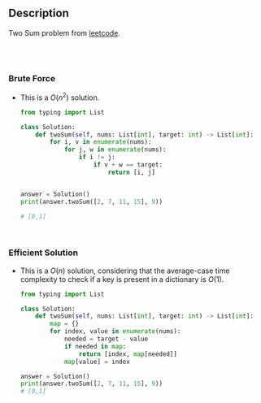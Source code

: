 ## Description

Two Sum problem from [leetcode](https://leetcode.com/problems/two-sum/description/).

<br>
<br>

### Brute Force

- This is a $O(n^2)$ solution.

  ```py
  from typing import List

  class Solution:
      def twoSum(self, nums: List[int], target: int) -> List[int]:
          for i, v in enumerate(nums):
              for j, w in enumerate(nums):
                  if i != j:
                      if v + w == target:
                          return [i, j]


  answer = Solution()
  print(answer.twoSum([2, 7, 11, 15], 9))

  # [0,1]
  ```

<br>

### Efficient Solution

- This is a $O(n)$ solution, considering that the average-case time complexity to check if a key is present in a dictionary is $O(1)$.

  ```py
  from typing import List

  class Solution:
      def twoSum(self, nums: List[int], target: int) -> List[int]:
          map = {}
          for index, value in enumerate(nums):
              needed = target - value
              if needed in map:
                  return [index, map[needed]]
              map[value] = index

  answer = Solution()
  print(answer.twoSum([2, 7, 11, 15], 9))
  # [0,1]
  ```
